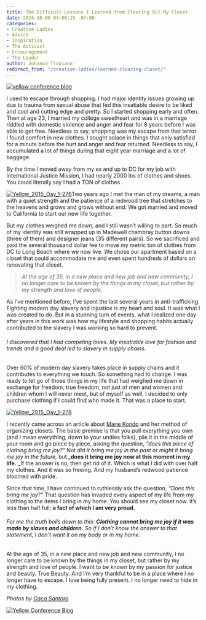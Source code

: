 ```yaml
---
title: The Difficult Lessons I Learned from Clearing Out My Closet
date: 2015-10-06 04:00:15 -07:00
categories:
- Creative Ladies
- Advice
- Inspiration
- The Activist
- Encouragement
- The Leader
author: Johanna Tropiano
redirect_from: "/creative-ladies/learned-clearing-closet/"
---
```


[](https://yellow-blog-images.imgix.net/2015/09/johanna2.jpg)[![yellow conference blog](https://yellow-blog-images.imgix.net/2015/10/Yellow_2015_Day_1-281-copy.jpg)](https://yellow-blog-images.imgix.net/2015/10/Yellow_2015_Day_1-281-copy.jpg)

I used to escape through shopping. I had major identity issues growing up due to trauma from sexual abuse that fed this insatiable desire to be liked and cool and cutting edge and pretty. So I started shopping early and often. Then at age 23, I married my college sweetheart and was in a marriage riddled with domestic violence and anger and fear for 8 years before I was able to get free. Needless to say, shopping was my escape from that terror. I found comfort in new clothes. I sought solace in things that only satisfied for a minute before the hurt and anger and fear returned. Needless to say, I accumulated a lot of things during that eight year marriage and a lot of baggage.

By the time I moved away from my ex and up to DC for my job with International Justice Mission, I had nearly 2000 lbs of clothes and shoes. You could literally say I had a TON of clothes .

[![Yellow_2015_Day_1-276](https://yellow-blog-images.imgix.net/2015/10/Yellow_2015_Day_1-276.jpg)](https://yellow-blog-images.imgix.net/2015/10/Yellow_2015_Day_1-276.jpg)Two years ago I met the man of my dreams, a man with a quiet strength and the patience of a redwood tree that stretches to the heavens and grows and grows without end. We got married and moved to California to start our new life together.

But my clothes weighed me down, and I still wasn’t willing to part. So much of my identity was still wrapped up in Madewell chambray button downs (three of them) and designer jeans (35 different pairs). So we sacrificed and paid the several thousand dollar fee to move my metric ton of clothes from DC to Long Beach where we now live. We chose our apartment based on a closet that could accommodate me and even spent hundreds of dollars on renovating that closet.

> _At the age of 35, in a new place and new job and new community, I no longer care to be known by the things in my closet, but rather by my strength and love of people._

As I’ve mentioned before, I’ve spent the last several years in anti-trafficking. Fighting modern day slavery and injustice is my heart and soul. It was what I was created to do. But in a stunning turn of events, what I realized one day after years in this work was how my lifestyle and shopping habits actually contributed to the slavery I was working so hard to prevent.

###### I discovered that I had competing loves. My insatiable love for fashion and trends and a good deal led to slavery in supply chains.

Over 60% of modern day slavery takes place in supply chains and it contributes to everything we touch. So something had to change. I was ready to let go of those things in my life that had weighed me down in exchange for freedom, true freedom, not just of men and women and children whom I will never meet, but of myself as well. I decided to only purchase clothing if I could find who made it. That was a place to start.

[![Yellow_2015_Day_1-278](https://yellow-blog-images.imgix.net/2015/10/Yellow_2015_Day_1-278.jpg)](https://yellow-blog-images.imgix.net/2015/10/Yellow_2015_Day_1-278.jpg)

I recently came across an article about [Marie Kondo](http://tidyingup.com/) and her method of organizing closets. The basic premise is that you pull everything you own (and I mean everything, down to your undies folks), pile it in the middle of your room and go piece by piece, asking the question, _“does this piece of clothing bring me joy?”_ Not _did it bring me joy in the past_ or _might it bring me joy in the future,_ but \_**does it bring me joy now at this moment in my life.** \_If the answer is no, then get rid of it. Which is what I did with over half my clothes. And it was so freeing. And my husband’s redwood patience bloomed with pride.

Since that time, I have continued to ruthlessly ask the question, _“Does this bring me joy?”_ That question has invaded every aspect of my life from my clothing to the items I bring in my home. You should see my closet now. It’s less than half full; **a fact of which I am very proud.**

###### For me the truth boils down to this: **Clothing cannot bring me joy if it was made by slaves and children.** So if I don’t know the answer to that statement, I don’t want it on my body or in my home.

At the age of 35, in a new place and new job and new community, I no longer care to be known by the things in my closet, but rather by my strength and love of people. I want to be known by my passion for justice and beauty. True Beauty. And I’m very thankful to be in a place where I no longer have to escape. I love being fully present. I no longer need to hide in my clothing.

_Photos by [Caca Santoro](http://cacasantoro.com/)_

[![Yellow Conference Blog](https://yellow-blog-images.imgix.net/2015/10/johannabio1.jpg)](https://instagram.com/johannatropiano/)
